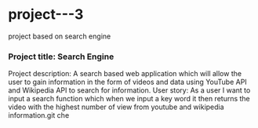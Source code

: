 # project---3
project based on search engine 

### Project title: Search Engine

Project description: A search based web application which will allow the user to gain information in the form of videos and data using YouTube API and Wikipedia API to search for information.
User story: As a user I want to input a search function which when we input a key word it then returns the video with the highest number of view from youtube and wikipedia information.git che
